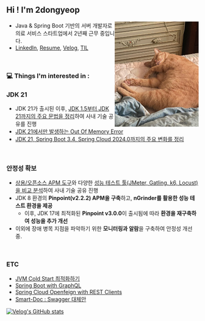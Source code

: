 ## Hi ! I'm 2dongyeop


<img align="right" src="https://github.com/2dongyeop/2dongyeop/blob/main/horong.jpeg" width=220 />

- Java & Spring Boot 기반의 서버 개발자로 의료 서비스 스타트업에서 2년째 근무 중입니다.
- [LinkedIn](https://www.linkedin.com/in/2dongyeop/), [Resume](https://www.notion.so/leedongyeop/_-_-_-18978399c22680198ac0fe69f1fccd25#18978399c22680d1b271f8631f142c54), [Velog](https://velog.io/@dongvelop), [TIL](https://github.com/2dongyeop/TIL)

<br/>

### 💻 Things I'm interested in :

### JDK 21

- JDK 21가 출시된 이후, [JDK 1.5부터 JDK 21까지의 주요 문법을 정리](https://velog.io/@dongvelop/JDK-21%EC%9D%B4-%EC%B6%9C%EC%8B%9C%EB%90%98%EC%97%88%EB%8B%A4.-%EC%B5%9C%EC%8B%A0-%EB%AC%B8%EB%B2%95%EC%9D%80-%EC%82%B4%ED%8E%B4%EB%B4%90%EC%95%BC%EC%A7%80)하여 사내 기술 공유를 진행
- [JDK 21에서만 발생하는 Out Of Memory Error](https://velog.io/@dongvelop/Spring-Boot-Out-of-Memory-when-Using-JDK21)
- [JDK 21, Spring Boot 3.4, Spring Cloud 2024.0까지의 주요 변화를 정리](https://velog.io/@dongvelop/JDK-21-Spring-Boot-3.4)

<br/>

### 안정성 확보

- [상용/오픈소스 APM 도구](https://velog.io/@dongvelop/APM%EA%B3%BC-%EC%84%B1%EB%8A%A5%ED%85%8C%EC%8A%A4%ED%8A%B8)와 다양한 [성능 테스트 툴(JMeter, Gatling, k6, Locust)을 비교 분석](https://velog.io/@dongvelop/%EC%84%B1%EB%8A%A5%ED%85%8C%EC%8A%A4%ED%8A%B8-%ED%88%B4-%EC%86%8C%EA%B0%9C#4-%EC%84%B1%EB%8A%A5-%ED%85%8C%EC%8A%A4%ED%8A%B8-%EB%8F%84%EA%B5%AC-%EC%86%8C%EA%B0%9C)하여 사내 기술 공유 진행
- JDK 8 환경의 **Pinpoint(v2.2.2) APM을 구축**하고, **nGrinder를 활용한 성능 테스트 환경을 제공**
  - 이후, JDK 17에 최적화된 **Pinpoint v3.0.0**이 출시됨에 따라 **환경을 재구축하여 성능을 추가 개선**
- 이외에 장애 병목 지점을 파악하기 위한 **모니터링과 알람**을 구축하여 안정성 개선 중.

<br/>

### ETC
- [JVM Cold Start 최적화하기](https://velog.io/@dongvelop/Spring-Boot-JVM-Cold-Start-%EC%B5%9C%EC%A0%81%ED%99%94%ED%95%98%EA%B8%B0)
- [Spring Boot with GraphQL](https://velog.io/@dongvelop/Spring-Boot-GraphQL-%EC%86%8C%EA%B0%9C)
- [Spring Cloud Openfeign with REST Clients](https://velog.io/@dongvelop/Spring-Cloud-OpenFeign-%EB%A9%94%EB%89%B4%EC%96%BC-%EC%A0%95%EB%A6%AC-with-Spring-REST-Clients)
- [Smart-Doc : Swagger 대체안](https://velog.io/@dongvelop/Java-Smart-Doc-Swagger-%EB%8C%80%EC%B2%B4%EC%95%88)


<!-- [![trophy](https://github-profile-trophy.vercel.app/?username=2dongyeop&no-frame=true&row=1)](https://github.com/ryo-ma/github-profile-trophy) -->

[![Velog's GitHub stats](https://velog-readme-stats.vercel.app/api/list?name=dongvelop)](https://velog.io/@dongvelop) 



<!-- ```Java
@Slf4j
@Component
@RequiredArgsConstructor
public class Introduction {

    private final LeeDongyeop leeDongyeop;
    
    @PostConstruct
    private void init() {
        log.info("I am interested in stable service operation!");
        log.info("Prepare for failure, monitoring and quick recovery.");
    }
    
    @PreDestroy
    public void close() {
        log.info("Thank you for visiting. Look at my cute cat.");
    }
}

``` -->
